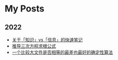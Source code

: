 # My Posts

## 2022
- [关于「知识」vs「信息」的快速笔记](https://hackmd.io/@Kurt-Pan/S1YokJnc5)
- [推导三次方程求根公式](https://mp.weixin.qq.com/s/FT_U-PbM59FrEFrBpGtOaQ)
- [一个比较大文件是否相等的最差也最好的确定性算法](https://mp.weixin.qq.com/s/50CA6I6LDVeRm2NoInUeHQ)
